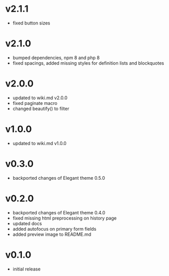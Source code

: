 # v2.1.1

* fixed button sizes

# v2.1.0

* bumped dependencies, npm 8 and php 8
* fixed spacings, added missing styles for definition lists and blockquotes

# v2.0.0

* updated to wiki.md v2.0.0
* fixed paginate macro
* changed beautify() to filter

# v1.0.0

* updated to wiki.md v1.0.0

# v0.3.0

* backported changes of Elegant theme 0.5.0

# v0.2.0

* backported changes of Elegant theme 0.4.0
* fixed missing html preprocessing on history page
* updated docs
* added autofocus on primary form fields
* added preview image to README.md

# v0.1.0

* initial release
